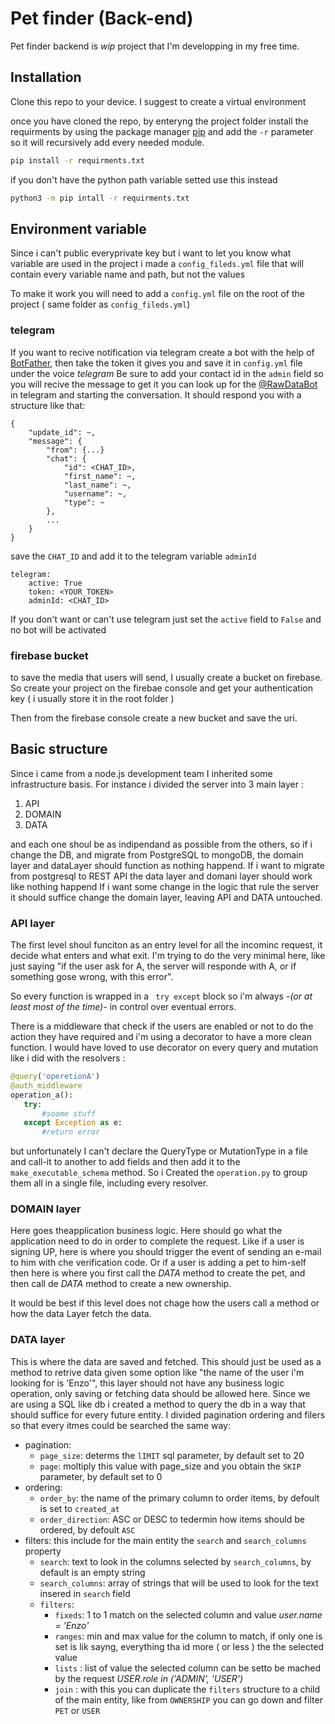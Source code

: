 # Pet finder (Back-end)
Pet finder backend is *wip* project that I'm developping in my free time.

## Installation 
Clone this repo to your device.
I suggest to create a virtual environment 

once you have cloned the repo, by enteryng the project folder install the requirments by using the package manager [pip](https://pip.pypa.io/en/stable/)
and add the `-r` parameter so it will recursively add every needed module.

```bash
pip install -r requirments.txt
```
if you don't have the python path variable setted use this instead

```bash
python3 -m pip intall -r requirments.txt
```

## Environment variable

Since i can't public everyprivate key but i want to let you know what variable are used in the project i made a `config_fileds.yml` file that will contain every variable name and path, but not the values

To make it work you will need to add a `config.yml` file on the root of the project ( same folder as `config_fileds.yml`)

### telegram
If you want to recive notification via telegram create a bot with the help of [BotFather](https://web.telegram.org/z/#93372553), then take the token it gives you and save it in `config.yml` file under the voice *telegram*
Be sure to add your contact id in the `admin` field so you will recive the message
to get it you can look up for the [@RawDataBot](https://web.telegram.org/z/#211246197) in telegram and starting the conversation. 
It should respond you with  a structure like that: 
```
{
    "update_id": ~,
    "message": {
        "from": {...}
        "chat": {
            "id": <CHAT_ID>,
            "first_name": ~,
            "last_name": ~,
            "username": ~,
            "type": ~
        },
        ...
    }
}
```
save the `CHAT_ID` and add it to the telegram variable `adminId`

```
telegram: 
    active: True
    token: <YOUR_TOKEN> 
    adminId: <CHAT_ID>
```
If you don't want or can't use telegram just set the `active` field to `False` and no bot will be activated

### firebase bucket
to save the media that users will send, I usually create a bucket on firebase. 
So create your project on the firebae console and get your authentication key ( i usually store it in the root folder )

Then from the firebase console create a new bucket and save the uri.

## Basic structure
Since i came from a node.js development team I inherited some infrastructure basis. 
For instance i divided the server into 3 main layer : 
1. API
2. DOMAIN
3. DATA

and each one shoul be as indipendand as possible from the others, so if i change the DB, and migrate from PostgreSQL to mongoDB, the domain layer and dataLayer should function as nothing happend.
If i want to migrate from postgresql to REST API the data layer and domani layer should work like nothing happend
If i want some change in the logic that rule the server it should suffice change the domain layer, leaving API and DATA untouched.

### API layer
The first level shoul funciton as an entry level for all the incominc request, it decide what enters and what exit. 
I'm trying to do the very minimal here, like just saying "if the user ask for A, the server will responde with A, or if something gose wrong, with this error". 

So every function is wrapped in a ` try except` block so i'm always _-(or at least  most of the time)-_ in control over eventual errors.

There is a middleware that check if the users are enabled or not to do the action they have required and i'm using a decorator to have a more clean function.
 I would have loved to use decorator on every query and mutation like i did with the resolvers :
 ```python
@query('operetionA')
@auth_middleware
operation_a():
    try:
        #soome stuff
    except Exception as e:
        #return error
 ```
but unfortunately I can't declare the QueryType or MutationType in a file and call-it to another to add fields and then add it to the `make_executable_schema` method.
So i Created the `operation.py` to group them all in a single file, including every resolver.


### DOMAIN layer
Here goes theapplication business logic.
Here should go what the application need to do in order to complete the request. 
Like if a user is signing UP, here is where you should trigger the event of sending an e-mail to him with che verification code.
Or if a user is adding a pet to him-self then here is where you first call the *DATA* method to create the pet, and then call de *DATA* method to create a new ownership.

It would be best if this level does not chage how the users call a method or how the data Layer fetch the data. 

### DATA layer
This is where the data are saved and fetched. 
This should just be used as a method to retrive data given some option like "the name of the user i'm looking for is 'Enzo'", this layer should not have any business logic operation, only saving or fetching data should be allowed here.
Since we are using a SQL like db i created a method to query the db in a way that should suffice for every future entity.
I divided pagination ordering and filers so that every itmes could be searched the same way: 
- pagination: 
    - `page_size`: determs the `lIMIT` sql parameter, by default set to 20
    - `page`: moltiply this value with page_size and you obtain the `SKIP` parameter, by default set to 0
- ordering: 
    - `order_by`: the name of the primary column to order items, by defoult is set to `created_at`
    - `order_direction`: ASC or DESC to tedermin how items should be ordered,  by defoult `ASC`
- filters: 
    this include for the main entity the `search` and `search_columns` property
    - `search`: text to look in the columns selected by `search_columns`, by default is an empty string
    - `search_columns`: array of strings that will be used to look for the text insered in `search` field
    - `filters`: 
        - `fixeds`: 1 to 1 match on the selected column and value _user.name = 'Enzo'_ 
        - `ranges`: min and max value for the column to match, if only one is set is lik sayng, everything tha id more ( or less ) the the selected value
        - `lists` : list of value the selected column can be setto be mached by the request _USER.role in ('ADMIN', 'USER')_ 
        - `join` : with this you can duplicate the `filters` structure to a child of the main entity, like from `OWNERSHIP` you can go down and filter `PET` or `USER` 
        
